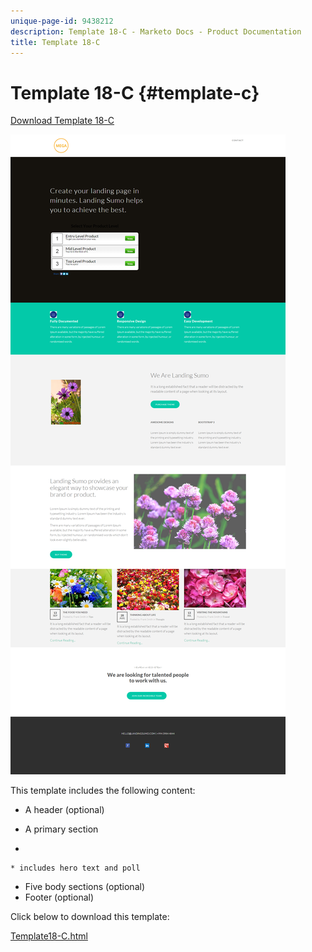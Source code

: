 ```yaml
---
unique-page-id: 9438212
description: Template 18-C - Marketo Docs - Product Documentation
title: Template 18-C
---
```


# Template 18-C {#template-c}

[Download Template 18-C](http://docs.marketo.com/download/attachments/9438212/template-18c.html?version=1&modificationdate=1439843246000&api=v2)

![](assets/image2015-8-17-18-3a13-3a28.png)

This template includes the following content:

* A header (optional)
* A primary section

*

    * includes hero text and poll

* Five body sections (optional)
* Footer (optional)

Click below to download this template:

[Template18-C.html](http://docs.marketo.com/download/attachments/9438212/template-18c.html?version=1&modificationdate=1439843246000&api=v2)
